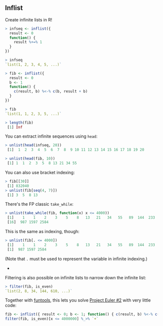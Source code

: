 ## Inflist

Create infinite lists in R!

```R
> infseq <- inflist({
  result <- 0
  function() {
    result %+=% 1
  }
})

> infseq
`list(1, 2, 3, 4, 5, ...)`
```

```R
> fib <- inflist({
  result <- 0
  b <- 1
  function() {
    c(result, b) %<-% c(b, result + b)
  }
})

> fib
`list(1, 1, 2, 3, 5, ...)`

> length(fib)
 [1] Inf
```

You can extract infinite sequences using `head`:

```R
> unlist(head(infseq, 20))
 [1]  1  2  3  4  5  6  7  8  9 10 11 12 13 14 15 16 17 18 19 20

> unlist(head(fib, 10))
 [1] 1  1  2  3  5  8 13 21 34 55
```

You can also use bracket indexing:

```R
> fib[[30]]
 [1] 832040
> unlist(fib[seq(4, 7)])
 [1] 3  5  8 13
```

There's the FP classic `take_while`:

```R
> unlist(take_while(fib, function(x) x <= 4000))
 [1]    1    1    2    3    5    8   13   21   34   55   89  144  233  377  610
 [16]  987 1597 2584
```

This is the same as indexing, though:

```R
> unlist(fib[. <= 4000])
 [1]    1    1    2    3    5    8   13   21   34   55   89  144  233  377  610
 [1]  987 1597 2584
```

(Note that `.` must be used to represent the variable in infinite indexing.)

-

Filtering is also possible on infinite lists to narrow down the infinite list:

```R
> filter(fib, is_even)
`list(2, 8, 34, 144, 610, ...)`
```


Together with [funtools](https://github.com/peterhurford/funtools), this lets you solve [Project Euler #2](https://projecteuler.net/problem=2) with very little code:

```R
fib <- inflist({ result <- 0; b <- 1; function() { c(result, b) %<-% c(b, result + b) } })
filter(fib, is_even)[x <= 4000000] %_>% `+`
```
